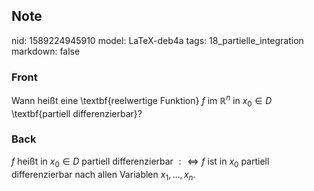## Note
nid: 1589224945910
model: LaTeX-deb4a
tags: 18_partielle_integration
markdown: false

### Front
Wann heißt eine \textbf{reelwertige Funktion} $f$ im $\mathbb{R}^n$  in $x_0 \in D$ \textbf{partiell differenzierbar}?

### Back
$f$ heißt in $x_{0} \in D$ partiell differenzierbar $: \Longleftrightarrow f$ ist in $x_{0}$ partiell differenzierbar nach allen Variablen $x_{1}, \ldots, x_{n}$.
